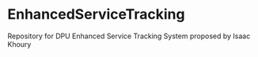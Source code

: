 # EnhancedServiceTracking
Repository for DPU Enhanced Service Tracking System proposed by Isaac Khoury
